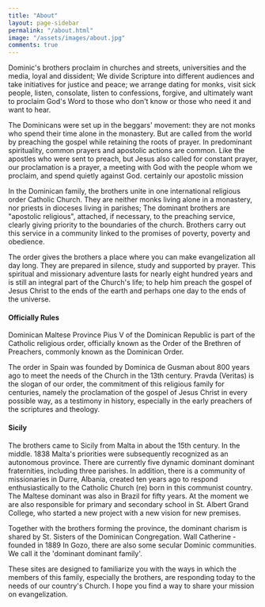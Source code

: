 ```yaml
---
title: "About"
layout: page-sidebar
permalink: "/about.html"
image: "/assets/images/about.jpg"
comments: true
---
```


Dominic's brothers proclaim in churches and streets, universities and the media, loyal and dissident; We divide Scripture into different audiences and take initiatives for justice and peace; we arrange dating for monks, visit sick people, listen, consolate, listen to confessions, forgive, and ultimately want to proclaim God's Word to those who don't know or those who need it and want to hear.   

The Dominicans were set up in the beggars' movement: they are not monks who spend their time alone in the monastery. But are called from the world by preaching the gospel while retaining the roots of prayer. In predominant spirituality, common prayers and apostolic actions are common. Like the apostles who were sent to preach, but Jesus also called for constant prayer, our proclamation is a prayer, a meeting with God with the people whom we proclaim, and spend quietly against God. certainly our apostolic mission

In the Dominican family, the brothers unite in one international religious order Catholic Church. They are neither monks living alone in a monastery, nor priests in dioceses living in parishes; The dominant brothers are "apostolic religious", attached, if necessary, to the preaching service, clearly giving priority to the boundaries of the church. Brothers carry out this service in a community linked to the promises of poverty, poverty and obedience. 

The order gives the brothers a place where you can make evangelization all day long. They are prepared in silence, study and supported by prayer. This spiritual and missionary adventure lasts for nearly eight hundred years and is still an integral part of the Church's life; to help him preach the gospel of Jesus Christ to the ends of the earth and perhaps one day to the ends of the universe.

#### Officially Rules

Dominican Maltese Province Pius V of the Dominican Republic is part of the Catholic religious order, officially known as the Order of the Brethren of Preachers, commonly known as the Dominican Order.

The order in Spain was founded by Dominica de Gusman about 800 years ago to meet the needs of the Church in the 13th century. Pravda (Veritas) is the slogan of our order, the commitment of this religious family for centuries, namely the proclamation of the gospel of Jesus Christ in every possible way, as a testimony in history, especially in the early preachers of the scriptures and theology.

#### Sicily

The brothers came to Sicily from Malta in about the 15th century. In the middle. 1838 Malta's priorities were subsequently recognized as an autonomous province. There are currently five dynamic dominant dominant fraternities, including three parishes. In addition, there is a community of missionaries in Durre, Albania, created ten years ago to respond enthusiastically to the Catholic Church (re) born in this communist country. The Maltese dominant was also in Brazil for fifty years. At the moment we are also responsible for primary and secondary school in St. Albert Grand College, who started a new project with a new vision for new premises.

Together with the brothers forming the province, the dominant charism is shared by St. Sisters of the Dominican Congregation. Wall Catherine - founded in 1889 In Gozo, there are also some secular Dominic communities. We call it the 'dominant dominant family'.

These sites are designed to familiarize you with the ways in which the members of this family, especially the brothers, are responding today to the needs of our country's Church. I hope you find a way to share your mission on evangelization.
